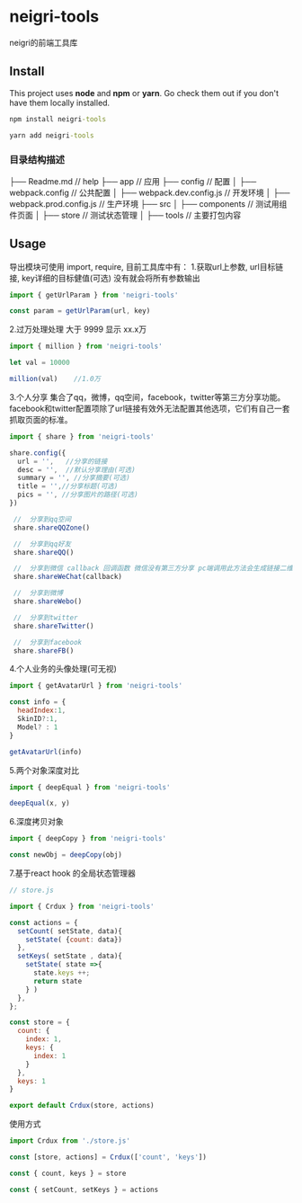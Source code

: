 # neigri-tools
neigri的前端工具库

## Install
This project uses **node** and **npm** or **yarn**. Go check them out if you don't have them locally installed.
```cmd
npm install neigri-tools

yarn add neigri-tools
```
### 目录结构描述
├── Readme.md                   // help
├── app                         // 应用
├── config                      // 配置
│   ├── webpack.config          // 公共配置
│   ├── webpack.dev.config.js   // 开发环境
│   ├── webpack.prod.config.js  // 生产环境
├── src
│   ├── components              // 测试用组件页面
│   ├── store                   // 测试状态管理
│   ├── tools                   // 主要打包内容


## Usage
导出模块可使用 import, require, 目前工具库中有：
1.获取url上参数, url目标链接, key详细的目标健值(可选) 没有就会将所有参数输出
```js
import { getUrlParam } from 'neigri-tools'

const param = getUrlParam(url, key)

```

2.过万处理处理 大于 9999 显示 xx.x万
```js
import { million } from 'neigri-tools'

let val = 10000

million(val)    //1.0万 

```

3.个人分享 集合了qq，微博，qq空间，facebook，twitter等第三方分享功能。
facebook和twitter配置项除了url链接有效外无法配置其他选项，它们有自己一套抓取页面的标准。
```js
import { share } from 'neigri-tools'

share.config({
  url = '',   //分享的链接  
  desc = '',  //默认分享理由(可选)
  summary = '', //分享摘要(可选)
  title = '',//分享标题(可选)
  pics = '', //分享图片的路径(可选)
})

 //  分享到qq空间  
 share.shareQQZone()

 //  分享到qq好友
 share.shareQQ()

 //  分享到微信 callback 回调函数 微信没有第三方分享 pc端调用此方法会生成链接二维码 callback是处理移动调用此方法时的自定义处理
 share.shareWeChat(callback)

 //  分享到微博
 share.shareWebo()

 //  分享到twitter
 share.shareTwitter()

 //  分享到facebook
 share.shareFB()
```

4.个人业务的头像处理(可无视)
```js
import { getAvatarUrl } from 'neigri-tools'

const info = {
  headIndex:1,
  SkinID?:1,
  Model? : 1
}

getAvatarUrl(info)

```

5.两个对象深度对比
```js
import { deepEqual } from 'neigri-tools'

deepEqual(x, y)

```

6.深度拷贝对象
```js
import { deepCopy } from 'neigri-tools'

const newObj = deepCopy(obj)

```

7.基于react hook 的全局状态管理器
```js
// store.js

import { Crdux } from 'neigri-tools'

const actions = {
  setCount( setState, data){
    setState( {count: data})
  },
  setKeys( setState , data){
    setState( state =>{
      state.keys ++;
      return state
    } )
  },
};

const store = {
  count: {
    index: 1,
    keys: {
      index: 1
    }
  },
  keys: 1
}

export default Crdux(store, actions)

```
使用方式
```js
import Crdux from './store.js'

const [store, actions] = Crdux(['count', 'keys'])

const { count, keys } = store

const { setCount, setKeys } = actions

```
